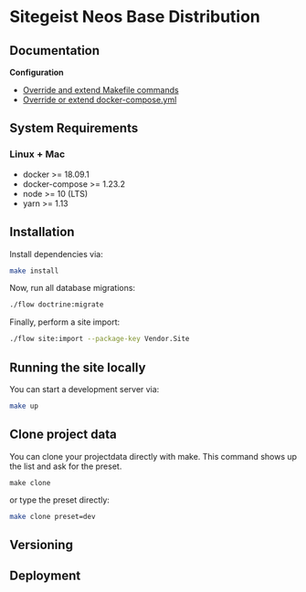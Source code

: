 # Sitegeist Neos Base Distribution

## Documentation

**Configuration**

* [Override and extend Makefile commands](docs/configuration/extend-makefile.md)
* [Override or extend docker-compose.yml](docs/configuration/override-docker-compose-yml.md)


## System Requirements

### Linux + Mac

* docker >= 18.09.1
* docker-compose >= 1.23.2
* node >= 10 (LTS)
* yarn >= 1.13

## Installation

Install dependencies via:

```sh
make install
```

Now, run all database migrations:

```sh
./flow doctrine:migrate
```

Finally, perform a site import:

```sh
./flow site:import --package-key Vendor.Site
```

## Running the site locally

You can start a development server via:

```sh
make up
```

## Clone project data

You can clone your projectdata directly with make. This command shows up the list and ask for the preset.

```
make clone
```

or type the preset directly:

```sh
make clone preset=dev
```

## Versioning

<!-- @TODO: Versioning -->

## Deployment

<!-- @TODO: Deployment -->
